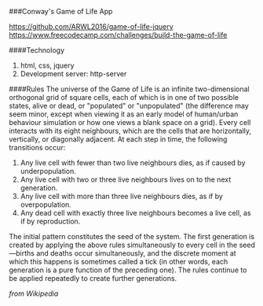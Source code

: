 ###Conway's Game of Life App

https://github.com/ARWL2016/game-of-life-jquery   
https://www.freecodecamp.com/challenges/build-the-game-of-life   

####Technology   
1. html, css, jquery  
2. Development server: http-server    

####Rules 
The universe of the Game of Life is an infinite two-dimensional orthogonal grid of square cells, each of which is in one of two possible states, alive or dead, or "populated" or "unpopulated" (the difference may seem minor, except when viewing it as an early model of human/urban behaviour simulation or how one views a blank space on a grid). Every cell interacts with its eight neighbours, which are the cells that are horizontally, vertically, or diagonally adjacent. At each step in time, the following transitions occur:

1. Any live cell with fewer than two live neighbours dies, as if caused by underpopulation.  
2. Any live cell with two or three live neighbours lives on to the next generation.  
3. Any live cell with more than three live neighbours dies, as if by overpopulation.  
4. Any dead cell with exactly three live neighbours becomes a live cell, as if by reproduction.  

The initial pattern constitutes the seed of the system. The first generation is created by applying the above rules simultaneously to every cell in the seed—births and deaths occur simultaneously, and the discrete moment at which this happens is sometimes called a tick (in other words, each generation is a pure function of the preceding one). The rules continue to be applied repeatedly to create further generations.  

*from Wikipedia* 